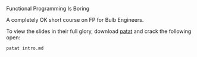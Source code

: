 Functional Programming Is Boring

A completely OK short course on FP for Bulb Engineers.

To view the slides in their full glory, download [patat](https://github.com/jaspervdj/patat) and crack the following open:

```bash
patat intro.md
```
